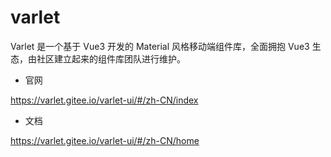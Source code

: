# varlet

Varlet 是一个基于 Vue3 开发的 Material 风格移动端组件库，全面拥抱 Vue3 生态，由社区建立起来的组件库团队进行维护。

- 官网

https://varlet.gitee.io/varlet-ui/#/zh-CN/index

- 文档

https://varlet.gitee.io/varlet-ui/#/zh-CN/home